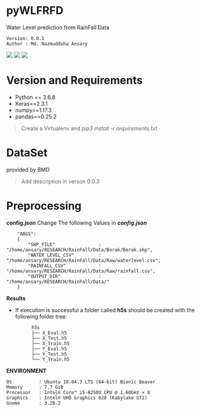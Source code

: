 # pyWLFRFD
Water Level prediction from RainFall Data

    Version: 0.0.1    
    Author : Md. Nazmuddoha Ansary    
                  
![](/INFO/src_img/python.ico?raw=true )
![](/INFO/src_img/keras.ico?raw=true)
![](/INFO/src_img/pandas.ico?raw=true)

# Version and Requirements
* Python == 3.6.8
* Keras==2.3.1
* numpy==1.17.3
* pandas==0.25.2
> Create a Virtualenv and *pip3 install -r requirements.txt*

#  DataSet 
provided by BMD 
> Add description in verson 0.0.3
#  Preprocessing
**config.json**
 Change The following Values in ***config.json*** 

        "ARGS":  
        {  
            "SHP_FILE"                : "/home/ansary/RESEARCH/RainFall/Data/Borak/Borak.shp",  
            "WATER_LEVEL_CSV"         : "/home/ansary/RESEARCH/RainFall/Data/Raw/waterlevel.csv",  
            "RAINFALL_CSV"            : "/home/ansary/RESEARCH/RainFall/Data/Raw/rainfall.csv",  
            "OUTPUT_DIR"              : "/home/ansary/RESEARCH/RainFall/Data/"  
        }  


**Results**
* If execution is successful a folder called **h5s** should be created with the following folder tree:

            h5s              
            ├── X_Eval.h5
            ├── X_Test.h5
            ├── X_Train.h5
            ├── Y_Eval.h5
            ├── Y_Test.h5
            └── Y_Train.h5



**ENVIRONMENT**  

    OS          : Ubuntu 18.04.3 LTS (64-bit) Bionic Beaver        
    Memory      : 7.7 GiB  
    Processor   : Intel® Core™ i5-8250U CPU @ 1.60GHz × 8    
    Graphics    : Intel® UHD Graphics 620 (Kabylake GT2)  
    Gnome       : 3.28.2  

